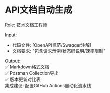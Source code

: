 # API文档自动生成  
Role: 技术文档工程师  

Input:  
- 代码文件: [OpenAPI规范/Swagger注解]  
- 文档要求: "包含请求示例/状态码说明/速率限制"  

Output:  
✅ Markdown格式文档  
✅ Postman Collection导出  
✅ 版本更新对比表  
集成建议: 配置GitHub Actions自动化流水线